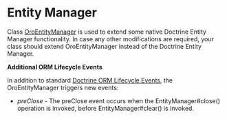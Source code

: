 <a id="dev-entities-entity-manager"></a>

# Entity Manager

Class <a href="https://github.com/oroinc/platform/tree/4.2/src/Oro/Bundle/EntityBundle/ORM/OroEntityManager.php" target="_blank">OroEntityManager</a> is used to extend some native Doctrine Entity Manager functionality. In case any other modifications are required, your class should extend OroEntityManager instead of the Doctrine Entity Manager.

**Additional ORM Lifecycle Events**

In addition to standard <a href="https://www.doctrine-project.org/projects/doctrine-orm/en/2.8/reference/events.html#lifecycle-events" target="_blank">Doctrine ORM Lifecycle Events</a>, the OroEntityManager triggers new events:

- *preClose* - The preClose event occurs when the EntityManager#close() operation is invoked, before EntityManager#clear() is invoked.

<!-- Frontend -->
